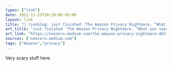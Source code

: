 ```yaml
---
types: ["link"]
date: 2021-11-23T10:29:06-05:00
layout: link
title: "🔗 linkblog: just finished 'The Amazon Privacy Nightmare. “What you search for, what you buy… | by Micah Sifry | Nov, 2021 | OneZero'"
art_title: "just finished 'The Amazon Privacy Nightmare. “What you search for, what you buy… | by Micah Sifry | Nov, 2021 | OneZero"
art_link: "https://onezero.medium.com/the-amazon-privacy-nightmare-4b5f6f788a44"
sources: ["onezero.medium.com"]
tags: ["Amazon","privacy"]
---
```

Very scary stuff here.
